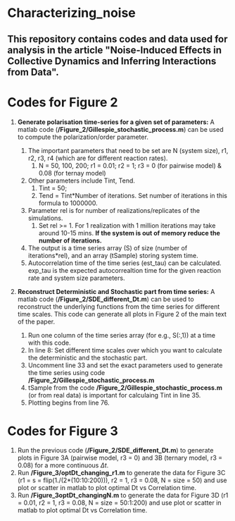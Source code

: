 # Characterizing_noise

## This repository contains codes and data used for analysis in the article "Noise-Induced Effects in Collective Dynamics and Inferring Interactions from Data".

# Codes for Figure 2

1. **Generate polarisation time-series for a given set of parameters:** A matlab code (__/Figure_2/Gillespie_stochastic_process.m__) can be used to compute the polarization/order parameter.
	1. The important parameters that need to be set are N (system size), r1, r2, r3, r4 (which are for different reaction rates).
		1. N = 50, 100, 200; r1 = 0.01; r2 = 1; r3 = 0 (for pairwise model) & 0.08 (for ternay model)
	2. Other parameters include Tint, Tend.
		1. Tint = 50; 
		2. Tend = Tint*Number of iterations. Set number of iterations in this formula to 1000000.
	3. Parameter rel is for number of realizations/replicates of the simulations. 
		1. Set rel >= 1. For 1 realization with 1 million iterations may take around 10-15 mins. **If the system is out of memory reduce the number of iterations.**
	4. The output is a time series array (S) of size (number of iterations*rel), and an array (tSample) storing system time.
	5. Autocorrelation time of the time series (est_tau) can be calculated. exp_tau is the expected autocorrealtion time for the given reaction rate and system size parameters.
	
2. **Reconstruct Deterministic and Stochastic part from time series:** A matlab code (__/Figure_2/SDE_different_Dt.m__) can be used to reconstruct the underlying functions from the time series for different time scales. This code can generate all plots in Figure 2 of the main text of the paper.
	1. Run one column of the time series array (for e.g., S(:,1)) at a time with this code.
	2. In line 8: Set different time scales over which you want to calculate the deterministic and the stochastic part.
	3. Uncomment line 33 and set the exact parameters used to generate the time series using code __/Figure_2/Gillespie_stochastic_process.m__
	4. tSample from the code __/Figure_2/Gillespie_stochastic_process.m__ (or from real data) is important for calculaing Tint in line 35.
	5. Plotting begins from line 76.
	
# Codes for Figure 3

1. Run the previous code (__/Figure_2/SDE_different_Dt.m__) to generate plots in Figure 3A (pairwise model, r3 = 0) and 3B (ternary model, r3 = 0.08) for a more continuous $\Delta t$.
2. Run __/Figure_3/optDt_changing_r1.m__ to generate the data for Figure 3C (r1 = s = flip(1./(2*(10:10:200))), r2 = 1, r3 = 0.08, N = size = 50) and use plot or scatter in matlab to plot optimal Dt vs Correlation time.
3. Run __/Figure_3optDt_changingN.m__ to generate the data for Figure 3D (r1 = 0.01, r2 = 1, r3 = 0.08, N = size = 50:1:200) and use plot or scatter in matlab to plot optimal Dt vs Correlation time.
